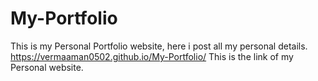 # My-Portfolio
This is my Personal Portfolio website, here i post all my personal details.
https://vermaaman0502.github.io/My-Portfolio/ This is the link of my Personal website.

